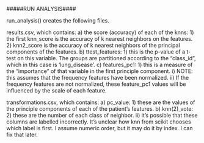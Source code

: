 #####RUN ANALYSIS####

run_analysis() creates the following files.

results.csv, which contains:
	a) the score (accuracy) of each of the knns:
		1) the first knn_score is the accuracy of k nearest neighbors on the features.
		2) knn2_score is the accuracy of k nearest neighbors of the principal components of the features.
	b) ttest_features:
		1) this is the p-value of a t-test on this variable. The groups are partitioned according
to the “class_id”, which in this case is ‘lung_disease’.
	c) features_pc1:
		1) this is a measure of the “importance” of that variable in the first principle component.
			i) NOTE: this assumes that the frequency features have been normalized.
			ii) If the frequency features are not normalized, these feature_pc1 values
will be influenced by the scale of each feature.

transformations.csv, which contains:
	a) pc<number>_value:
		1) these are the values of the principle components of each of the patient’s features.
	b) knn(2)_vote:
		2) these are the number of each class of neighbor.
			ii) it’s possible that these columns are labelled incorrectly. It’s unclear how knn from scikit chooses which label is first. I assume numeric order, but it may do it by index. I can fix that later.

